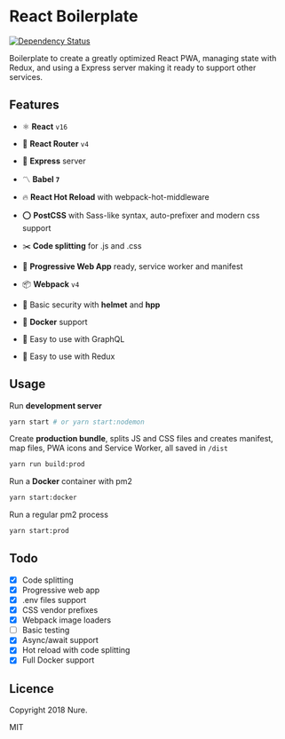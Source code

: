 # React Boilerplate

[![Dependency Status][daviddm-img]][daviddm-url]

Boilerplate to create a greatly optimized React PWA, managing state with Redux, and using a Express server making it ready to support other services.

## Features

- ⚛️ **React** `v16`
- 🔄 **React Router** `v4`
- 💠 **Express** server
- 〽️ **Babel `7`**
- 🔥 **React Hot Reload** with webpack-hot-middleware
- ⭕️ **PostCSS** with Sass-like syntax, auto-prefixer and modern css support
- ✂️ **Code splitting** for .js and .css
- 📱 **Progressive Web App** ready, service worker and manifest
- 📦 **Webpack** `v4`
- 👮 Basic security with **helmet** and **hpp**
- 🐳 **Docker** support

- 🌸 Easy to use with GraphQL
- 💜 Easy to use with Redux

## Usage

Run **development server**

```bash
yarn start # or yarn start:nodemon
```

Create **production bundle**, splits JS and CSS files and creates manifest, map files, PWA icons and Service Worker, all saved in `/dist`

```bash
yarn run build:prod
```

Run a **Docker** container with pm2

```bash
yarn start:docker
```

Run a regular pm2 process

```bash
yarn start:prod
```

## Todo

- [x] Code splitting
- [x] Progressive web app
- [x] .env files support
- [x] CSS vendor prefixes
- [x] Webpack image loaders
- [ ] Basic testing
- [x] Async/await support
- [x] Hot reload with code splitting
- [x] Full Docker support

## Licence

Copyright 2018 Nure.

MIT

[daviddm-img]: https://david-dm.org/nuremx/react-boilerplate.svg
[daviddm-url]: https://david-dm.org/nuremx/react-boilerplate
